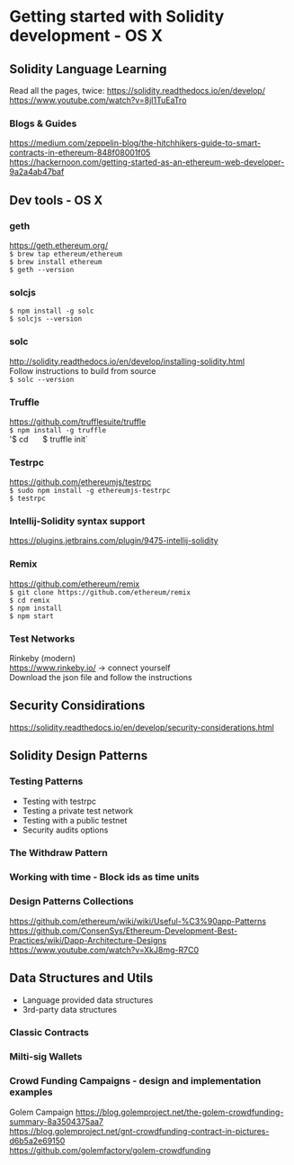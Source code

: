 # Getting started with Solidity development - OS X

## Solidity Language Learning
Read all the pages, twice: https://solidity.readthedocs.io/en/develop/  
https://www.youtube.com/watch?v=8jI1TuEaTro  

### Blogs & Guides
https://medium.com/zeppelin-blog/the-hitchhikers-guide-to-smart-contracts-in-ethereum-848f08001f05  
https://hackernoon.com/getting-started-as-an-ethereum-web-developer-9a2a4ab47baf  


## Dev tools - OS X

### geth
https://geth.ethereum.org/  
`$ brew tap ethereum/ethereum`  
`$ brew install ethereum`  
`$ geth --version`  

### solcjs
`$ npm install -g solc`  
`$ solcjs --version`  

### solc
http://solidity.readthedocs.io/en/develop/installing-solidity.html  
Follow instructions to build from source  
`$ solc --version`  

### Truffle
https://github.com/trufflesuite/truffle  
`$ npm install -g truffle`  
'$ cd <new-project-folder>`  
`$ truffle init`  

### Testrpc
https://github.com/ethereumjs/testrpc  
`$ sudo npm install -g ethereumjs-testrpc`  
`$ testrpc`  

### Intellij-Solidity syntax support
https://plugins.jetbrains.com/plugin/9475-intellij-solidity  

### Remix
https://github.com/ethereum/remix  
`$ git clone https://github.com/ethereum/remix`  
`$ cd remix`  
`$ npm install`  
`$ npm start`  

### Test Networks

Rinkeby (modern)  
https://www.rinkeby.io/  -> connect yourself  
Download the json file and follow the instructions  

## Security Considirations

https://solidity.readthedocs.io/en/develop/security-considerations.html


## Solidity Design Patterns

### Testing Patterns
* Testing with testrpc
* Testing a private test network
* Testing with a public testnet
* Security audits options

### The Withdraw Pattern

### Working with time - Block ids as time units

### Design Patterns Collections
https://github.com/ethereum/wiki/wiki/Useful-%C3%90app-Patterns  
https://github.com/ConsenSys/Ethereum-Development-Best-Practices/wiki/Dapp-Architecture-Designs  
https://www.youtube.com/watch?v=XkJ8mg-R7C0  

## Data Structures and Utils
* Language provided data structures
* 3rd-party data structures

### Classic Contracts

### Milti-sig Wallets

### Crowd Funding Campaigns - design and implementation examples
Golem Campaign
https://blog.golemproject.net/the-golem-crowdfunding-summary-8a3504375aa7  
https://blog.golemproject.net/gnt-crowdfunding-contract-in-pictures-d6b5a2e69150  
https://github.com/golemfactory/golem-crowdfunding  



